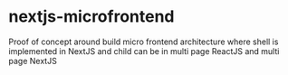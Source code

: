 # nextjs-microfrontend
Proof of concept around build micro frontend architecture where shell is implemented in NextJS and child can be in multi page ReactJS and multi page NextJS

